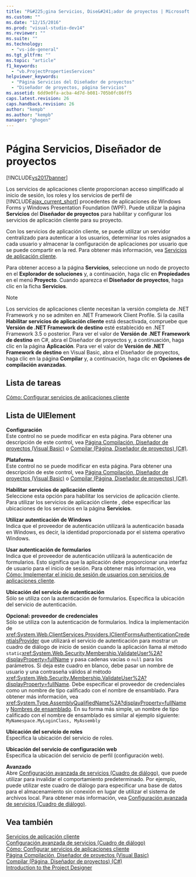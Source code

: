 ```yaml
---
title: "P&#225;gina Servicios, Dise&#241;ador de proyectos | Microsoft Docs"
ms.custom: ""
ms.date: "12/15/2016"
ms.prod: "visual-studio-dev14"
ms.reviewer: ""
ms.suite: ""
ms.technology: 
  - "vs-ide-general"
ms.tgt_pltfrm: ""
ms.topic: "article"
f1_keywords: 
  - "vb.ProjectPropertiesServices"
helpviewer_keywords: 
  - "Página Servicios del Diseñador de proyectos"
  - "Diseñador de proyectos, página Servicios"
ms.assetid: 6dd9e0fa-acba-4d7d-b081-705b0fc86ff5
caps.latest.revision: 26
caps.handback.revision: 26
author: "kempb"
ms.author: "kempb"
manager: "ghogen"
---
```

# P&#225;gina Servicios, Dise&#241;ador de proyectos
[!INCLUDE[vs2017banner](../../code-quality/includes/vs2017banner.md)]

Los servicios de aplicaciones cliente proporcionan acceso simplificado al inicio de sesión, los roles y los servicios de perfil de [!INCLUDE[ajax_current_short](../../ide/reference/includes/ajax_current_short_md.md)] procedentes de aplicaciones de Windows Forms y Windows Presentation Foundation \(WPF\).  Puede utilizar la página **Servicios** del **Diseñador de proyectos** para habilitar y configurar los servicios de aplicación cliente para su proyecto.  
  
 Con los servicios de aplicación cliente, se puede utilizar un servidor centralizado para autenticar a los usuarios, determinar los roles asignados a cada usuario y almacenar la configuración de aplicaciones por usuario que se puede compartir en la red.  Para obtener más información, vea [Servicios de aplicación cliente](../Topic/Client%20Application%20Services.md).  
  
 Para obtener acceso a la página **Servicios**, seleccione un nodo de proyecto en el **Explorador de soluciones** y, a continuación, haga clic en **Propiedades** en el menú **Proyecto**.  Cuando aparezca el **Diseñador de proyectos**, haga clic en la ficha **Servicios**.  
  
> [!NOTE]
>  Los servicios de aplicaciones cliente necesitan la versión completa de .NET Framework y no se admiten en .NET Framework Client Profile.  Si la casilla **Habilitar servicios de aplicación cliente** está desactivada, compruebe que **Versión de .NET Framework de destino** esté establecido en .NET Framework 3.5 o posterior.  Para ver el valor de **Versión de .NET Framework de destino** en C\#, abra el Diseñador de proyectos y, a continuación, haga clic en la página **Aplicación**.  Para ver el valor de **Versión de .NET Framework de destino** en Visual Basic, abra el Diseñador de proyectos, haga clic en la página **Compilar** y, a continuación, haga clic en **Opciones de compilación avanzadas**.  
  
## Lista de tareas  
 [Cómo: Configurar servicios de aplicaciones cliente](../Topic/How%20to:%20Configure%20Client%20Application%20Services.md)  
  
## Lista de UIElement  
 **Configuración**  
 Este control no se puede modificar en esta página.  Para obtener una descripción de este control, vea [Página Compilación, Diseñador de proyectos \(Visual Basic\)](../../ide/reference/compile-page-project-designer-visual-basic.md) o [Compilar \(Página, Diseñador de proyectos\) \(C\#\)](../../ide/reference/build-page-project-designer-csharp.md).  
  
 **Plataforma**  
 Este control no se puede modificar en esta página.  Para obtener una descripción de este control, vea [Página Compilación, Diseñador de proyectos \(Visual Basic\)](../../ide/reference/compile-page-project-designer-visual-basic.md) o [Compilar \(Página, Diseñador de proyectos\) \(C\#\)](../../ide/reference/build-page-project-designer-csharp.md).  
  
 **Habilitar servicios de aplicación cliente**  
 Seleccione esta opción para habilitar los servicios de aplicación cliente.  Para utilizar los servicios de aplicación cliente , debe especificar las ubicaciones de los servicios en la página **Servicios**.  
  
 **Utilizar autenticación de Windows**  
 Indica que el proveedor de autenticación utilizará la autenticación basada en Windows, es decir, la identidad proporcionada por el sistema operativo Windows.  
  
 **Usar autenticación de formularios**  
 Indica que el proveedor de autenticación utilizará la autenticación de formularios.  Esto significa que la aplicación debe proporcionar una interfaz de usuario para el inicio de sesión.  Para obtener más información, vea [Cómo: Implementar el inicio de sesión de usuarios con servicios de aplicaciones cliente](../Topic/How%20to:%20Implement%20User%20Login%20with%20Client%20Application%20Services.md).  
  
 **Ubicación del servicio de autenticación**  
 Sólo se utiliza con la autenticación de formularios.  Especifica la ubicación del servicio de autenticación.  
  
 **Opcional: proveedor de credenciales**  
 Sólo se utiliza con la autenticación de formularios.  Indica la implementación de <xref:System.Web.ClientServices.Providers.IClientFormsAuthenticationCredentialsProvider> que utilizará el servicio de autenticación para mostrar un cuadro de diálogo de inicio de sesión cuando la aplicación llama al método `static`<xref:System.Web.Security.Membership.ValidateUser%2A?displayProperty=fullName> y pasa cadenas vacías o `null` para los parámetros.  Si deja este cuadro en blanco, debe pasar un nombre de usuario y una contraseña válidos al método <xref:System.Web.Security.Membership.ValidateUser%2A?displayProperty=fullName>.  Debe especificar el proveedor de credenciales como un nombre de tipo calificado con el nombre de ensamblado.  Para obtener más información, vea <xref:System.Type.AssemblyQualifiedName%2A?displayProperty=fullName> y [Nombres de ensamblado](../Topic/Assembly%20Names.md).  En su forma más simple, un nombre de tipo calificado con el nombre de ensamblado es similar al ejemplo siguiente: `MyNamespace.MyLoginClass, MyAssembly`  
  
 **Ubicación del servicio de roles**  
 Especifica la ubicación del servicio de roles.  
  
 **Ubicación del servicio de configuración web**  
 Especifica la ubicación del servicio de perfil \(configuración web\).  
  
 **Avanzado**  
 Abre [Configuración avanzada de servicios \(Cuadro de diálogo\)](../../ide/reference/advanced-settings-for-services-dialog-box.md), que puede utilizar para invalidar el comportamiento predeterminado.  Por ejemplo, puede utilizar este cuadro de diálogo para especificar una base de datos para el almacenamiento sin conexión en lugar de utilizar el sistema de archivos local.  Para obtener más información, vea [Configuración avanzada de servicios \(Cuadro de diálogo\)](../../ide/reference/advanced-settings-for-services-dialog-box.md).  
  
## Vea también  
 [Servicios de aplicación cliente](../Topic/Client%20Application%20Services.md)   
 [Configuración avanzada de servicios \(Cuadro de diálogo\)](../../ide/reference/advanced-settings-for-services-dialog-box.md)   
 [Cómo: Configurar servicios de aplicaciones cliente](../Topic/How%20to:%20Configure%20Client%20Application%20Services.md)   
 [Página Compilación, Diseñador de proyectos \(Visual Basic\)](../../ide/reference/compile-page-project-designer-visual-basic.md)   
 [Compilar \(Página, Diseñador de proyectos\) \(C\#\)](../../ide/reference/build-page-project-designer-csharp.md)   
 [Introduction to the Project Designer](http://msdn.microsoft.com/es-es/898dd854-c98d-430c-ba1b-a913ce3c73d7)